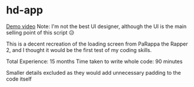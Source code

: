 # hd-app

[Demo video](video.mp4)
Note: I'm not the best UI designer, although the UI is the main selling point of this script 😥

This is a decent recreation of the loading screen from PaRappa the Rapper 2, and I thought it would be the first test of my coding skills.

Total Experience: 15 months
Time taken to write whole code: 90 minutes

Smaller details excluded as they would add unnecessary padding to the code itself
